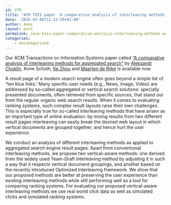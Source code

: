 ```yaml
---
id: 379
title: "ACM TOIS paper 'A comparative analysis of interleaving methods for aggregated search' online"
date: '2015-02-06T12:12:59+01:00'
author: Anne
layout: post
permalink: /acm-tois-paper-comparative-analysis-interleaving-methods-aggregated-search-online/
categories:
    - Uncategorized
---
```


Our ACM Transactions on Information Systems paper called [“A comparative analysis of interleaving methods for aggregated search”](/assets/2015/02/tois2015-interleaving-for-aggregated-search.pdf) by [Aleksandr Chuklin](https://www.linkedin.com/in/chuklin), Anne Schuth, [Ke Zhou](http://www.dcs.gla.ac.uk/~zhouke/) and [Maarten de Rijke](https://staff.fnwi.uva.nl/m.derijke/) is available now.

A result page of a modern search engine often goes beyond a simple list of “ten blue links.’ Many specific user needs (e.g., News, Image, Video) are addressed by so-called aggregated or vertical search solutions: specially presented documents, often retrieved from specific sources, that stand out from the regular organic web search results. When it comes to evaluating ranking systems, such complex result layouts raise their own challenges. This is especially true for so-called interleaving methods that have arisen as an important type of online evaluation: by mixing results from two different result pages interleaving can easily break the desired web layout in which vertical documents are grouped together, and hence hurt the user experience.

We conduct an analysis of different interleaving methods as applied to aggregated search engine result pages. Apart from conventional interleaving methods, we propose two vertical-aware methods: one derived from the widely used Team-Draft Interleaving method by adjusting it in such a way that it respects vertical document groupings, and another based on the recently introduced Optimized Interleaving framework. We show that our proposed methods are better at preserving the user experience than existing interleaving methods while still performing well as a tool for comparing ranking systems. For evaluating our proposed vertical-aware interleaving methods we use real world click data as well as simulated clicks and simulated ranking systems.